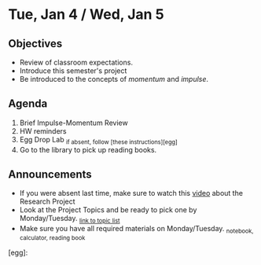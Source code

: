Tue, Jan 4 / Wed, Jan 5
=================== 
  
Objectives  
------------  
- Review of classroom expectations.
- Introduce this semester's project
- Be introduced to the concepts of *momentum* and *impulse*.
  
Agenda    
---------    

1. Brief Impulse-Momentum Review
2. HW reminders
3. Egg Drop Lab <sub>if absent, follow [these instructions][egg]</sub>
4. Go to the library to pick up reading books.

Announcements 
 -------------  
- If you were absent last time, make sure to watch this [video][pvid] about the Research Project
- Look at the Project Topics and be ready to pick one by Monday/Tuesday.  <sub>[link to topic list][ptop]</sub>
- Make sure you have all required materials on Monday/Tuesday. <sub>notebook, calculator, reading book</sub>



[ptop]: https://avoncsc-my.sharepoint.com/:x:/g/personal/zjrohrbach_avon-schools_org/ERhuKfM6FuZAu7ceF1RrcTMBOxKzjRD5kdb5vncOwACRwg?e=W4jjF8
[pasmt]: https://avon.schoology.com/course/5138386979/materials/gp/5526865983
[pvid]: https://avon.schoology.com/course/5138386979/materials/gp/5526830072

[egg]:
<!--stackedit_data:
eyJoaXN0b3J5IjpbMTUwODA1NDM3MCwxOTM2NTA3MzE1LDIwOT
IxODU4OTEsNjk1MzczMDIyLDE5ODQ4NjE5NDYsMTc0NjQ3ODQ5
NCw5MDg4MTQyMSwtNTgxODA5MTY1LDIwNzgwMTcyNTQsLTExND
k5MDQzMDgsLTk1OTcxNjM2NCwtMTc1NTk3OTk5MSwtMTYwNzMx
NzE2NywtMTg2MzE3Mjk3OSwxMTc1ODY5NTIyLDU0NjU3MDk0MS
wtMTM2NzUyNDc2NiwxODM0NjA4ODU3LDIxNDE2NzQ4MjMsNzg0
MDE4NzJdfQ==
-->